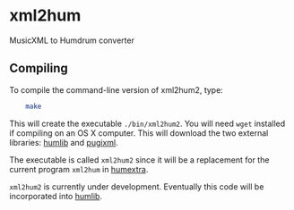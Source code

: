 # xml2hum
MusicXML to Humdrum converter

## Compiling ##

To compile the command-line version of xml2hum2, type:

```bash
	make
```

This will create the executable `./bin/xml2hum2`.  You will need `wget`
installed if compiling on an OS X computer.  This will download the two
external libraries: [humlib](https://github.com/craigsapp/humlib) 
and [pugixml](https://github.com/zeux/pugixml).

The executable is called `xml2hum2` since it will be a replacement for
the current program `xml2hum` in [humextra](https://github.com/craigsapp/humextra).

`xml2hum2` is currently under development.  Eventually this code will be incorporated into [humlib](https://github.com/craigsapp/humlib).


